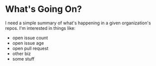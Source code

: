 # What's Going On?

I need a simple summary of what's happening in a given organization's repos.
I'm interested in things like:

- open issue count
- open issue age
- open pull request
- other biz
- some stuff
